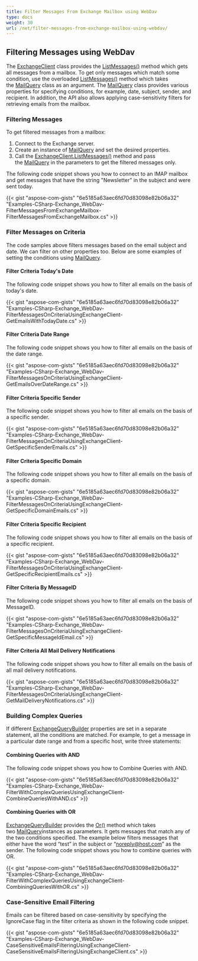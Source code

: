 ```yaml
---
title: Filter Messages From Exchange Mailbox using WebDav
type: docs
weight: 30
url: /net/filter-messages-from-exchange-mailbox-using-webdav/
---
```



## **Filtering Messages using WebDav**
The [ExchangeClient](https://apireference.aspose.com/email/net/aspose.email.clients.exchange.dav/exchangeclient) class provides the [ListMessages()](https://apireference.aspose.com/email/net/aspose.email.clients.exchange.dav/exchangeclient/methods/listmessages/index) method which gets all messages from a mailbox. To get only messages which match some condition, use the overloaded [ListMessages()](https://apireference.aspose.com/email/net/aspose.email.clients.exchange.dav.exchangeclient/listmessages/methods/2) method which takes the [MailQuery](https://apireference.aspose.com/email/net/aspose.email.tools.search/mailquery) class as an argument. The [MailQuery](https://apireference.aspose.com/email/net/aspose.email.tools.search/mailquery) class provides various properties for specifying conditions, for example, date, subject, sender, and recipient. In addition, the API also allows applying case-sensitivity filters for retrieving emails from the mailbox.
### **Filtering Messages**
To get filtered messages from a mailbox:

1. Connect to the Exchange server.
1. Create an instance of [MailQuery](https://apireference.aspose.com/email/net/aspose.email.tools.search/mailquery) and set the desired properties.
1. Call the [ExchangeClient.ListMessages()](https://apireference.aspose.com/email/net/aspose.email.clients.exchange.dav.exchangeclient/listmessages/methods/2) method and pass the [MailQuery](https://apireference.aspose.com/email/net/aspose.email.tools.search/mailquery) in the parameters to get the filtered messages only.

The following code snippet shows you how to connect to an IMAP mailbox and get messages that have the string "Newsletter" in the subject and were sent today.



{{< gist "aspose-com-gists" "6e5185a63aec6fd70d83098e82b06a32" "Examples-CSharp-Exchange_WebDav-FilterMessagesFromExchangeMailbox-FilterMessagesFromExchangeMailbox.cs" >}}
### **Filter Messages on Criteria**
The code samples above filters messages based on the email subject and date. We can filter on other properties too. Below are some examples of setting the conditions using [MailQuery](https://apireference.aspose.com/email/net/aspose.email.tools.search/mailquery).
#### **Filter Criteria Today's Date**
The following code snippet shows you how to filter all emails on the basis of today's date.



{{< gist "aspose-com-gists" "6e5185a63aec6fd70d83098e82b06a32" "Examples-CSharp-Exchange_WebDav-FilterMessagesOnCriteriaUsingExchangeClient-GetEmailsWithTodayDate.cs" >}}
#### **Filter Criteria Date Range**
The following code snippet shows you how to filter all emails on the basis of the date range.

{{< gist "aspose-com-gists" "6e5185a63aec6fd70d83098e82b06a32" "Examples-CSharp-Exchange_WebDav-FilterMessagesOnCriteriaUsingExchangeClient-GetEmailsOverDateRange.cs" >}}
#### **Filter Criteria Specific Sender**
The following code snippet shows you how to filter all emails on the basis of a specific sender.



{{< gist "aspose-com-gists" "6e5185a63aec6fd70d83098e82b06a32" "Examples-CSharp-Exchange_WebDav-FilterMessagesOnCriteriaUsingExchangeClient-GetSpecificSenderEmails.cs" >}}
#### **Filter Criteria Specific Domain**
The following code snippet shows you how to filter all emails on the basis of a specific domain.



{{< gist "aspose-com-gists" "6e5185a63aec6fd70d83098e82b06a32" "Examples-CSharp-Exchange_WebDav-FilterMessagesOnCriteriaUsingExchangeClient-GetSpecificDomainEmails.cs" >}}
#### **Filter Criteria Specific Recipient**
The following code snippet shows you how to filter all emails on the basis of a specific recipient.



{{< gist "aspose-com-gists" "6e5185a63aec6fd70d83098e82b06a32" "Examples-CSharp-Exchange_WebDav-FilterMessagesOnCriteriaUsingExchangeClient-GetSpecificRecipientEmails.cs" >}}
#### **Filter Criteria By MessageID**
The following code snippet shows you how to filter all emails on the basis of MessageID.



{{< gist "aspose-com-gists" "6e5185a63aec6fd70d83098e82b06a32" "Examples-CSharp-Exchange_WebDav-FilterMessagesOnCriteriaUsingExchangeClient-GetSpecificMessageIdEmail.cs" >}}
#### **Filter Criteria All Mail Delivery Notifications**
The following code snippet shows you how to filter all emails on the basis of all mail delivery notifications.



{{< gist "aspose-com-gists" "6e5185a63aec6fd70d83098e82b06a32" "Examples-CSharp-Exchange_WebDav-FilterMessagesOnCriteriaUsingExchangeClient-GetMailDeliveryNotifications.cs" >}}
### **Building Complex Queries**
If different [ExchangeQueryBuilder](https://apireference.aspose.com/email/net/aspose.email.clients.exchange/exchangequerybuilder) properties are set in a separate statement, all the conditions are matched. For example, to get a message in a particular date range and from a specific host, write three statements:
#### **Combining Queries with AND**
The following code snippet shows you how to Combine Queries with AND.



{{< gist "aspose-com-gists" "6e5185a63aec6fd70d83098e82b06a32" "Examples-CSharp-Exchange_WebDav-FilterWithComplexQueriesUsingExchangeClient-CombineQueriesWithAND.cs" >}}

#### **Combining Queries with OR**

[ExchangeQueryBuilder](https://apireference.aspose.com/email/net/aspose.email.clients.exchange/exchangequerybuilder) provides the [Or()](https://apireference.aspose.com/email/net/aspose.email.tools.search/mailquerybuilder/methods/or) method which takes two [MailQuery](https://apireference.aspose.com/email/net/aspose.email.tools.search/mailquery)instances as parameters. It gets messages that match any of the two conditions specified. The example below filters messages that either have the word “test” in the subject or “noreply@host.com” as the sender. The following code snippet shows you how to combine queries with OR.



{{< gist "aspose-com-gists" "6e5185a63aec6fd70d83098e82b06a32" "Examples-CSharp-Exchange_WebDav-FilterWithComplexQueriesUsingExchangeClient-CombiningQueriesWithOR.cs" >}}
### **Case-Sensitive Email Filtering**
Emails can be filtered based on case-sensitivity by specifying the IgnoreCase flag in the filter criteria as shown in the following code snippet.



{{< gist "aspose-com-gists" "6e5185a63aec6fd70d83098e82b06a32" "Examples-CSharp-Exchange_WebDav-CaseSensitiveEmailsFilteringUsingExchangeClient-CaseSensitiveEmailsFilteringUsingExchangeClient.cs" >}}
